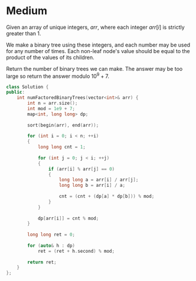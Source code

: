 # Medium

Given an array of unique integers, $arr$, where each integer $arr[i]$ is strictly greater than $1$.

We make a binary tree using these integers, and each number may be used for any number of times. Each non-leaf node's value should be equal to the product of the values of its children.

Return the number of binary trees we can make. The answer may be too large so return the answer modulo $10^9 + 7$.

```cpp
class Solution {
public:
    int numFactoredBinaryTrees(vector<int>& arr) {
        int n = arr.size();
        int mod = 1e9 + 7;
        map<int, long long> dp;
        
        sort(begin(arr), end(arr));
        
        for (int i = 0; i < n; ++i)
        {
            long long cnt = 1;
            
            for (int j = 0; j < i; ++j)
            {
                if (arr[i] % arr[j] == 0)
                {
                    long long a = arr[i] / arr[j];
                    long long b = arr[i] / a;
                    
                    cnt = (cnt + (dp[a] * dp[b])) % mod;
                }
            }
            
            dp[arr[i]] = cnt % mod; 
        }
        
        long long ret = 0;
        
        for (auto& h : dp)
            ret = (ret + h.second) % mod;
        
        return ret;
    }
};
```
